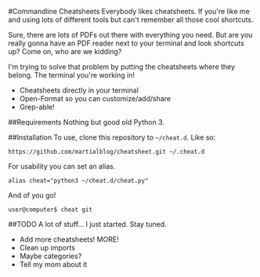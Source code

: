 #Commandline Cheatsheets
Everybody likes cheatsheets. If you're like me and using lots of different tools but can't remember all those cool shortcuts.

Sure, there are lots of PDFs out there with everything you need. But are you really gonna have an PDF reader next to your terminal and look shortcuts up? Come on, who are we kidding?

I'm trying to solve that problem by putting the cheatsheets where they belong. The terminal you're working in!

- Cheatsheets directly in your terminal
- Open-Format so you can customize/add/share
- Grep-able!

##Requirements
Nothing but good old Python 3.

##Installation
To use, clone this repository to ```~/cheat.d```. Like so:

```https://github.com/martialblog/cheatsheet.git ~/.cheat.d```

For usability you can set an alias.

```alias cheat="python3 ~/cheat.d/cheat.py"```

And of you go!

```user@computer$ cheat git```

##TODO
A lot of stuff... I just started. Stay tuned.

- Add more cheatsheets! MORE!
- Clean up imports
- Maybe categories?
- Tell my mom about it

